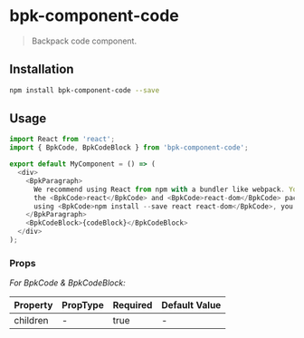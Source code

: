 # bpk-component-code

> Backpack code component.

## Installation

```sh
npm install bpk-component-code --save
```

## Usage

```js
import React from 'react';
import { BpkCode, BpkCodeBlock } from 'bpk-component-code';

export default MyComponent = () => (
  <div>
    <BpkParagraph>
      We recommend using React from npm with a bundler like webpack. You can use
      the <BpkCode>react</BpkCode> and <BpkCode>react-dom</BpkCode> packages. After installing it
      using <BpkCode>npm install --save react react-dom</BpkCode>, you can use:
    </BpkParagraph>
    <BpkCodeBlock>{codeBlock}</BpkCodeBlock>
  </div>
);
```

### Props

*For BpkCode & BpkCodeBlock:*

| Property  | PropType | Required | Default Value |
| --------- | -------- | -------- | ------------- |
| children  | -        | true     | -             |
